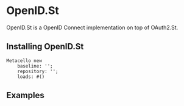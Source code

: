 # OpenID.St

OpenID.St is a OpenID Connect implementation on top of OAuth2.St.

## Installing OpenID.St

```smalltalk 
Metacello new
    baseline: '';
    repository: '';
    loads: #()
```
## Examples

